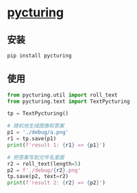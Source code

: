 # [pycturing](https://github.com/chenshenchao/pycturing)

## 安装

```bash
pip install pycturing
```

## 使用

```python
from pycturing.util import roll_text
from pycturing.text import TextPycturing

tp = TextPycturing()

# 随机地生成图像和答案
p1 = './debug/a.png'
r1 = tp.save(p1)
print(f'result 1: {r1} => {p1}')

# 把答案写到文件名里面
r2 = roll_text(length=5)
p2 = f'./debug/{r2}.png'
tp.save(p2, text=r2)
print(f'result 2: {r2} => {p2}')

```

